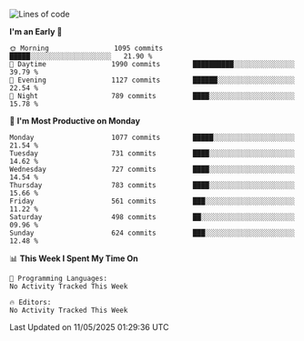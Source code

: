 <!--START_SECTION:waka-->
![Lines of code](https://img.shields.io/badge/From%20Hello%20World%20I%27ve%20Written-40.1%20million%20lines%20of%20code-blue)

**I'm an Early 🐤** 

```text
🌞 Morning                1095 commits        █████░░░░░░░░░░░░░░░░░░░░   21.90 % 
🌆 Daytime                1990 commits        ██████████░░░░░░░░░░░░░░░   39.79 % 
🌃 Evening                1127 commits        ██████░░░░░░░░░░░░░░░░░░░   22.54 % 
🌙 Night                  789 commits         ████░░░░░░░░░░░░░░░░░░░░░   15.78 % 
```
📅 **I'm Most Productive on Monday** 

```text
Monday                   1077 commits        █████░░░░░░░░░░░░░░░░░░░░   21.54 % 
Tuesday                  731 commits         ████░░░░░░░░░░░░░░░░░░░░░   14.62 % 
Wednesday                727 commits         ████░░░░░░░░░░░░░░░░░░░░░   14.54 % 
Thursday                 783 commits         ████░░░░░░░░░░░░░░░░░░░░░   15.66 % 
Friday                   561 commits         ███░░░░░░░░░░░░░░░░░░░░░░   11.22 % 
Saturday                 498 commits         ██░░░░░░░░░░░░░░░░░░░░░░░   09.96 % 
Sunday                   624 commits         ███░░░░░░░░░░░░░░░░░░░░░░   12.48 % 
```


📊 **This Week I Spent My Time On** 

```text
💬 Programming Languages: 
No Activity Tracked This Week

🔥 Editors: 
No Activity Tracked This Week
```


 Last Updated on 11/05/2025 01:29:36 UTC
<!--END_SECTION:waka-->
```
